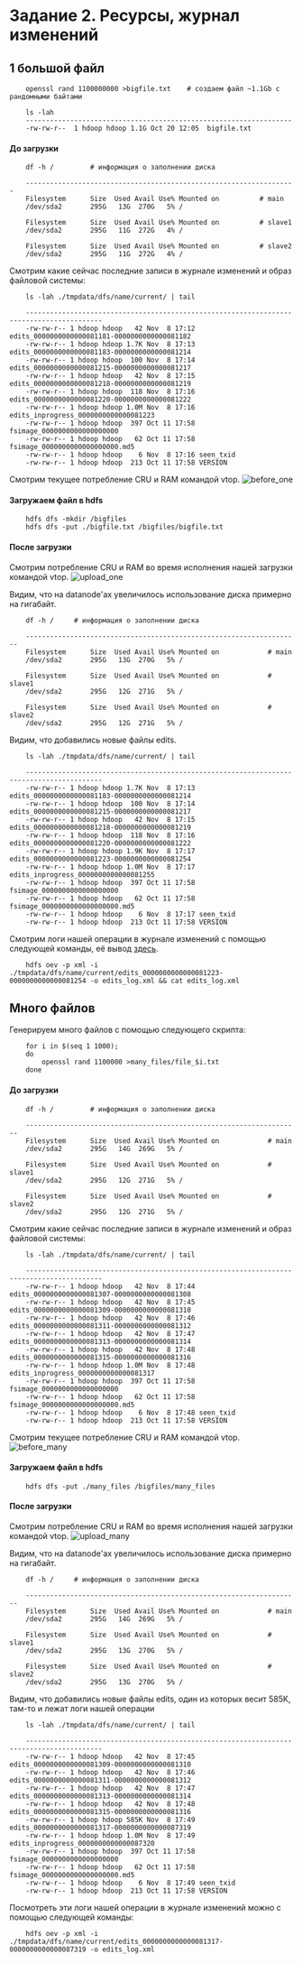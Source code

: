 # Задание 2. Ресурсы, журнал изменений


## 1 большой файл

```
    openssl rand 1100000000 >bigfile.txt    # создаем файл ~1.1Gb с рандомными байтами

    ls -lah
    ------------------------------------------------------------------
    -rw-rw-r--  1 hdoop hdoop 1.1G Oct 20 12:05  bigfile.txt
```

#### До загрузки

```
    df -h /         # информация о заполнении диска

    -------------------------------------------------------------------
    Filesystem      Size  Used Avail Use% Mounted on          # main
    /dev/sda2       295G   13G  270G   5% /

    Filesystem      Size  Used Avail Use% Mounted on          # slave1
    /dev/sda2       295G   11G  272G   4% /

    Filesystem      Size  Used Avail Use% Mounted on          # slave2
    /dev/sda2       295G   11G  272G   4% /
```

Смотрим какие сейчас последние записи в журнале изменений и образ файловой системы:
```
    ls -lah ./tmpdata/dfs/name/current/ | tail

    -----------------------------------------------------------------------------------------
    -rw-rw-r-- 1 hdoop hdoop   42 Nov  8 17:12 edits_0000000000000081181-0000000000000081182
    -rw-rw-r-- 1 hdoop hdoop 1.7K Nov  8 17:13 edits_0000000000000081183-0000000000000081214
    -rw-rw-r-- 1 hdoop hdoop  100 Nov  8 17:14 edits_0000000000000081215-0000000000000081217
    -rw-rw-r-- 1 hdoop hdoop   42 Nov  8 17:15 edits_0000000000000081218-0000000000000081219
    -rw-rw-r-- 1 hdoop hdoop  118 Nov  8 17:16 edits_0000000000000081220-0000000000000081222
    -rw-rw-r-- 1 hdoop hdoop 1.0M Nov  8 17:16 edits_inprogress_0000000000000081223
    -rw-rw-r-- 1 hdoop hdoop  397 Oct 11 17:58 fsimage_0000000000000000000
    -rw-rw-r-- 1 hdoop hdoop   62 Oct 11 17:58 fsimage_0000000000000000000.md5
    -rw-rw-r-- 1 hdoop hdoop    6 Nov  8 17:16 seen_txid
    -rw-rw-r-- 1 hdoop hdoop  213 Oct 11 17:58 VERSION
```

Смотрим текущее потребление CRU и RAM командой vtop.
![before_one](./images/before_one.png)

#### Загружаем файл в hdfs

```
    hdfs dfs -mkdir /bigfiles
    hdfs dfs -put ./bigfile.txt /bigfiles/bigfile.txt 
```


#### После загрузки

Смотрим потребление CRU и RAM во время исполнения нашей загрузки командой vtop.
![upload_one](./images/upload_one.png)

Видим, что на datanode'ах увеличилось использование диска примерно на гигабайт.
```
    df -h /     # информация о заполнении диска

    --------------------------------------------------------------------
    Filesystem      Size  Used Avail Use% Mounted on            # main
    /dev/sda2       295G   13G  270G   5% /

    Filesystem      Size  Used Avail Use% Mounted on            # slave1
    /dev/sda2       295G   12G  271G   5% /

    Filesystem      Size  Used Avail Use% Mounted on            # slave2
    /dev/sda2       295G   12G  271G   5% /
```

Видим, что добавились новые файлы edits.
```
    ls -lah ./tmpdata/dfs/name/current/ | tail

    -----------------------------------------------------------------------------------------
    -rw-rw-r-- 1 hdoop hdoop 1.7K Nov  8 17:13 edits_0000000000000081183-0000000000000081214
    -rw-rw-r-- 1 hdoop hdoop  100 Nov  8 17:14 edits_0000000000000081215-0000000000000081217
    -rw-rw-r-- 1 hdoop hdoop   42 Nov  8 17:15 edits_0000000000000081218-0000000000000081219
    -rw-rw-r-- 1 hdoop hdoop  118 Nov  8 17:16 edits_0000000000000081220-0000000000000081222
    -rw-rw-r-- 1 hdoop hdoop 1.9K Nov  8 17:17 edits_0000000000000081223-0000000000000081254
    -rw-rw-r-- 1 hdoop hdoop 1.0M Nov  8 17:17 edits_inprogress_0000000000000081255
    -rw-rw-r-- 1 hdoop hdoop  397 Oct 11 17:58 fsimage_0000000000000000000
    -rw-rw-r-- 1 hdoop hdoop   62 Oct 11 17:58 fsimage_0000000000000000000.md5
    -rw-rw-r-- 1 hdoop hdoop    6 Nov  8 17:17 seen_txid
    -rw-rw-r-- 1 hdoop hdoop  213 Oct 11 17:58 VERSION
```

Смотрим логи нашей операции в журнале изменений с помощью следующей команды, её вывод [здесь](edits_log_one.xml).
```
    hdfs oev -p xml -i ./tmpdata/dfs/name/current/edits_0000000000000081223-0000000000000081254 -o edits_log.xml && cat edits_log.xml
```

## Много файлов

Генерируем много файлов с помощью следующего скрипта:
```
    for i in $(seq 1 1000);
    do
        openssl rand 1100000 >many_files/file_$i.txt
    done
```

#### До загрузки

```
    df -h /         # информация о заполнении диска

    --------------------------------------------------------------------
    Filesystem      Size  Used Avail Use% Mounted on            # main
    /dev/sda2       295G   14G  269G   5% /

    Filesystem      Size  Used Avail Use% Mounted on            # slave1
    /dev/sda2       295G   12G  271G   5% /

    Filesystem      Size  Used Avail Use% Mounted on            # slave2
    /dev/sda2       295G   12G  271G   5% /
```

Смотрим какие сейчас последние записи в журнале изменений и образ файловой системы:
```
    ls -lah ./tmpdata/dfs/name/current/ | tail

    -----------------------------------------------------------------------------------------
    -rw-rw-r-- 1 hdoop hdoop   42 Nov  8 17:44 edits_0000000000000081307-0000000000000081308
    -rw-rw-r-- 1 hdoop hdoop   42 Nov  8 17:45 edits_0000000000000081309-0000000000000081310
    -rw-rw-r-- 1 hdoop hdoop   42 Nov  8 17:46 edits_0000000000000081311-0000000000000081312
    -rw-rw-r-- 1 hdoop hdoop   42 Nov  8 17:47 edits_0000000000000081313-0000000000000081314
    -rw-rw-r-- 1 hdoop hdoop   42 Nov  8 17:48 edits_0000000000000081315-0000000000000081316
    -rw-rw-r-- 1 hdoop hdoop 1.0M Nov  8 17:48 edits_inprogress_0000000000000081317
    -rw-rw-r-- 1 hdoop hdoop  397 Oct 11 17:58 fsimage_0000000000000000000
    -rw-rw-r-- 1 hdoop hdoop   62 Oct 11 17:58 fsimage_0000000000000000000.md5
    -rw-rw-r-- 1 hdoop hdoop    6 Nov  8 17:48 seen_txid
    -rw-rw-r-- 1 hdoop hdoop  213 Oct 11 17:58 VERSION
```

Смотрим текущее потребление CRU и RAM командой vtop.
![before_many](./images/before_many.png)

#### Загружаем файл в hdfs

```
    hdfs dfs -put ./many_files /bigfiles/many_files
```


#### После загрузки

Смотрим потребление CRU и RAM во время исполнения нашей загрузки командой vtop.
![upload_many](./images/upload_many.png)

Видим, что на datanode'ах увеличилось использование диска примерно на гигабайт.
```
    df -h /     # информация о заполнении диска

    --------------------------------------------------------------------
    Filesystem      Size  Used Avail Use% Mounted on            # main
    /dev/sda2       295G   14G  269G   5% /

    Filesystem      Size  Used Avail Use% Mounted on            # slave1
    /dev/sda2       295G   13G  270G   5% /

    Filesystem      Size  Used Avail Use% Mounted on            # slave2
    /dev/sda2       295G   13G  270G   5% /
```

Видим, что добавились новые файлы edits, один из которых весит 585K, там-то и лежат логи нашей операции
```
    ls -lah ./tmpdata/dfs/name/current/ | tail

    -----------------------------------------------------------------------------------------
    -rw-rw-r-- 1 hdoop hdoop   42 Nov  8 17:45 edits_0000000000000081309-0000000000000081310
    -rw-rw-r-- 1 hdoop hdoop   42 Nov  8 17:46 edits_0000000000000081311-0000000000000081312
    -rw-rw-r-- 1 hdoop hdoop   42 Nov  8 17:47 edits_0000000000000081313-0000000000000081314
    -rw-rw-r-- 1 hdoop hdoop   42 Nov  8 17:48 edits_0000000000000081315-0000000000000081316
    -rw-rw-r-- 1 hdoop hdoop 585K Nov  8 17:49 edits_0000000000000081317-0000000000000087319
    -rw-rw-r-- 1 hdoop hdoop 1.0M Nov  8 17:49 edits_inprogress_0000000000000087320
    -rw-rw-r-- 1 hdoop hdoop  397 Oct 11 17:58 fsimage_0000000000000000000
    -rw-rw-r-- 1 hdoop hdoop   62 Oct 11 17:58 fsimage_0000000000000000000.md5
    -rw-rw-r-- 1 hdoop hdoop    6 Nov  8 17:49 seen_txid
    -rw-rw-r-- 1 hdoop hdoop  213 Oct 11 17:58 VERSION
```

Посмотреть эти логи нашей операции в журнале изменений можно с помощью следующей команды:
```
    hdfs oev -p xml -i ./tmpdata/dfs/name/current/edits_0000000000000081317-0000000000000087319 -o edits_log.xml
```